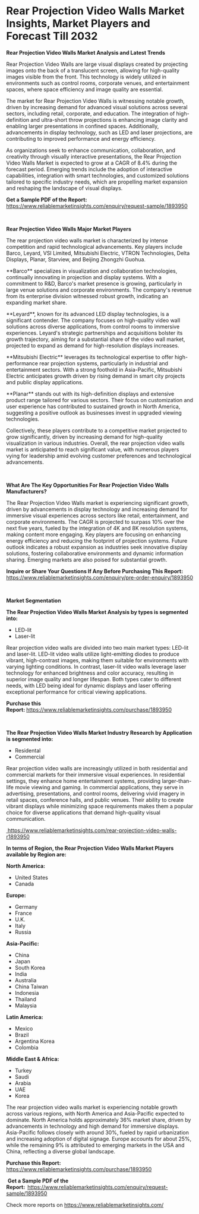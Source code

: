 <p><h1>Rear Projection Video Walls Market Insights, Market Players and Forecast Till 2032</h1></p><p><strong>Rear Projection Video Walls Market Analysis and Latest Trends</strong></p>
<p><p>Rear Projection Video Walls are large visual displays created by projecting images onto the back of a translucent screen, allowing for high-quality images visible from the front. This technology is widely utilized in environments such as control rooms, corporate venues, and entertainment spaces, where space efficiency and image quality are essential.</p><p>The market for Rear Projection Video Walls is witnessing notable growth, driven by increasing demand for advanced visual solutions across several sectors, including retail, corporate, and education. The integration of high-definition and ultra-short throw projections is enhancing image clarity and enabling larger presentations in confined spaces. Additionally, advancements in display technology, such as LED and laser projections, are contributing to improved performance and energy efficiency.</p><p>As organizations seek to enhance communication, collaboration, and creativity through visually interactive presentations, the Rear Projection Video Walls Market is expected to grow at a CAGR of 8.4% during the forecast period. Emerging trends include the adoption of interactive capabilities, integration with smart technologies, and customized solutions tailored to specific industry needs, which are propelling market expansion and reshaping the landscape of visual displays.</p></p>
<p><strong>Get a Sample PDF of the Report:&nbsp;</strong> <a href="https://www.reliablemarketinsights.com/enquiry/request-sample/1893950?utm_campaign=3167&utm_medium=2&utm_source=Github&utm_content=ia&utm_term=06042025&utm_id=rear-projection-video-walls">https://www.reliablemarketinsights.com/enquiry/request-sample/1893950</a></p>
<p>&nbsp;</p>
<p><strong>Rear Projection Video Walls Major Market Players</strong></p>
<p><p>The rear projection video walls market is characterized by intense competition and rapid technological advancements. Key players include Barco, Leyard, VSI Limited, Mitsubishi Electric, VTRON Technologies, Delta Displays, Planar, Starview, and Beijing Zhongzhi Guohua.</p><p>**Barco** specializes in visualization and collaboration technologies, continually innovating in projection and display systems. With a commitment to R&D, Barco's market presence is growing, particularly in large venue solutions and corporate environments. The company's revenue from its enterprise division witnessed robust growth, indicating an expanding market share.</p><p>**Leyard**, known for its advanced LED display technologies, is a significant contender. The company focuses on high-quality video wall solutions across diverse applications, from control rooms to immersive experiences. Leyard's strategic partnerships and acquisitions bolster its growth trajectory, aiming for a substantial share of the video wall market, projected to expand as demand for high-resolution displays increases.</p><p>**Mitsubishi Electric** leverages its technological expertise to offer high-performance rear projection systems, particularly in industrial and entertainment sectors. With a strong foothold in Asia-Pacific, Mitsubishi Electric anticipates growth driven by rising demand in smart city projects and public display applications.</p><p>**Planar** stands out with its high-definition displays and extensive product range tailored for various sectors. Their focus on customization and user experience has contributed to sustained growth in North America, suggesting a positive outlook as businesses invest in upgraded viewing technologies.</p><p>Collectively, these players contribute to a competitive market projected to grow significantly, driven by increasing demand for high-quality visualization in various industries. Overall, the rear projection video walls market is anticipated to reach significant value, with numerous players vying for leadership amid evolving customer preferences and technological advancements.</p></p>
<p>&nbsp;</p>
<p><strong>What Are The Key Opportunities For Rear Projection Video Walls Manufacturers?</strong></p>
<p><p>The Rear Projection Video Walls market is experiencing significant growth, driven by advancements in display technology and increasing demand for immersive visual experiences across sectors like retail, entertainment, and corporate environments. The CAGR is projected to surpass 10% over the next five years, fueled by the integration of 4K and 8K resolution systems, making content more engaging. Key players are focusing on enhancing energy efficiency and reducing the footprint of projection systems. Future outlook indicates a robust expansion as industries seek innovative display solutions, fostering collaborative environments and dynamic information sharing. Emerging markets are also poised for substantial growth.</p></p>
<p><strong>Inquire or Share Your Questions If Any Before Purchasing This Report:</strong> <a href="https://www.reliablemarketinsights.com/enquiry/pre-order-enquiry/1893950?utm_campaign=3167&utm_medium=2&utm_source=Github&utm_content=ia&utm_term=06042025&utm_id=rear-projection-video-walls">https://www.reliablemarketinsights.com/enquiry/pre-order-enquiry/1893950</a></p>
<p>&nbsp;</p>
<p><strong>Market Segmentation</strong></p>
<p><strong>The Rear Projection Video Walls Market Analysis by types is segmented into:</strong></p>
<p><ul><li>LED-lit</li><li>Laser-lit</li></ul></p>
<p><p>Rear projection video walls are divided into two main market types: LED-lit and laser-lit. LED-lit video walls utilize light-emitting diodes to produce vibrant, high-contrast images, making them suitable for environments with varying lighting conditions. In contrast, laser-lit video walls leverage laser technology for enhanced brightness and color accuracy, resulting in superior image quality and longer lifespan. Both types cater to different needs, with LED being ideal for dynamic displays and laser offering exceptional performance for critical viewing applications.</p></p>
<p><strong>Purchase this Report:&nbsp;</strong><a href="https://www.reliablemarketinsights.com/purchase/1893950?utm_campaign=3167&utm_medium=2&utm_source=Github&utm_content=ia&utm_term=06042025&utm_id=rear-projection-video-walls">https://www.reliablemarketinsights.com/purchase/1893950</a></p>
<p>&nbsp;</p>
<p><strong>The Rear Projection Video Walls Market Industry Research by Application is segmented into:</strong></p>
<p><ul><li>Residental</li><li>Commercial</li></ul></p>
<p><p>Rear projection video walls are increasingly utilized in both residential and commercial markets for their immersive visual experiences. In residential settings, they enhance home entertainment systems, providing larger-than-life movie viewing and gaming. In commercial applications, they serve in advertising, presentations, and control rooms, delivering vivid imagery in retail spaces, conference halls, and public venues. Their ability to create vibrant displays while minimizing space requirements makes them a popular choice for diverse applications that demand high-quality visual communication.</p></p>
<p><a href="https://www.reliablemarketinsights.com/rear-projection-video-walls-r1893950?utm_campaign=3167&utm_medium=2&utm_source=Github&utm_content=ia&utm_term=06042025&utm_id=rear-projection-video-walls">&nbsp;https://www.reliablemarketinsights.com/rear-projection-video-walls-r1893950</a></p>
<p><strong>In terms of Region, the Rear Projection Video Walls Market Players available by Region are:</strong></p>
<p>
    <p> <strong> North America: </strong>
        <ul>
            <li>United States</li>
            <li>Canada</li>
        </ul>
        </p> 
    <p> <strong> Europe: </strong>
        <ul>
            <li>Germany</li>
            <li>France</li>
            <li>U.K.</li>
            <li>Italy</li>
            <li>Russia</li>
        </ul>
        </p> 
    <p> <strong> Asia-Pacific: </strong>
        <ul>
            <li>China</li>
            <li>Japan</li>
            <li>South Korea</li>
            <li>India</li>
            <li>Australia</li>
            <li>China Taiwan</li>
            <li>Indonesia</li>
            <li>Thailand</li>
            <li>Malaysia</li>
        </ul>
        </p> 
    <p> <strong> Latin America: </strong>
        <ul>
            <li>Mexico</li>
            <li>Brazil</li>
            <li>Argentina Korea</li>
            <li>Colombia</li>
        </ul>
        </p> 
    <p> <strong> Middle East & Africa: </strong>
        <ul>
            <li>Turkey</li>
            <li>Saudi</li>
            <li>Arabia</li>
            <li>UAE</li>
            <li>Korea</li>
        </ul>
    </p>
    </p>
<p><p>The rear projection video walls market is experiencing notable growth across various regions, with North America and Asia-Pacific expected to dominate. North America holds approximately 36% market share, driven by advancements in technology and high demand for immersive displays. Asia-Pacific follows closely with around 30%, fueled by rapid urbanization and increasing adoption of digital signage. Europe accounts for about 25%, while the remaining 9% is attributed to emerging markets in the USA and China, reflecting a diverse global landscape.</p></p>
<p><strong>Purchase this Report: </strong><a href="https://www.reliablemarketinsights.com/purchase/1893950?utm_campaign=3167&utm_medium=2&utm_source=Github&utm_content=ia&utm_term=06042025&utm_id=rear-projection-video-walls">https://www.reliablemarketinsights.com/purchase/1893950</a></p>
<p>&nbsp;<strong>Get a Sample PDF of the Report:&nbsp;&nbsp;</strong><a href="https://www.reliablemarketinsights.com/enquiry/request-sample/1893950?utm_campaign=3167&utm_medium=2&utm_source=Github&utm_content=ia&utm_term=06042025&utm_id=rear-projection-video-walls">https://www.reliablemarketinsights.com/enquiry/request-sample/1893950</a></p>
<p><strong></strong></p>
<p>Check more reports on <a href="https://www.reliablemarketinsights.com/?utm_campaign=3167&utm_medium=2&utm_source=Github&utm_content=ia&utm_term=06042025&utm_id=rear-projection-video-walls">https://www.reliablemarketinsights.com/</a></p>